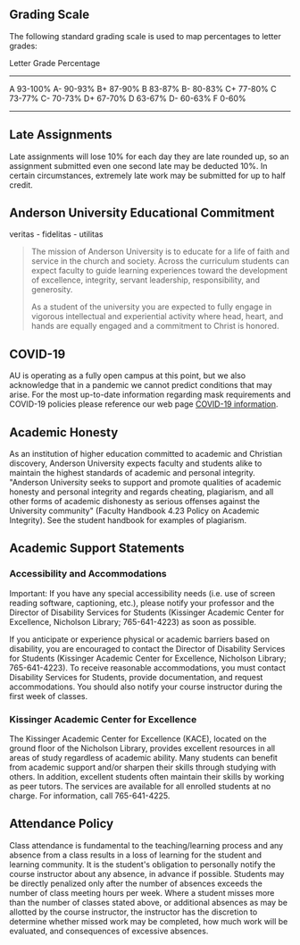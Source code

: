 Grading Scale
-------------

The following standard grading scale is used to map percentages to letter grades:

Letter Grade   Percentage
------------   ----------
A              93-100%
A-             90-93%
B+             87-90%
B              83-87%
B-             80-83%
C+             77-80%
C              73-77%
C-             70-73%
D+             67-70%
D              63-67%
D-             60-63%
F              0-60%
------------   --------

Late Assignments
----------------

Late assignments will lose 10% for each day they are late rounded up, so an assignment submitted even one second late may be deducted 10%. In certain circumstances, extremely late work may be submitted for up to half credit.

Anderson University Educational Commitment
------------------------------------------

veritas - fidelitas - utilitas

> The mission of Anderson University is to educate for a life of faith and service in the church and society. Across the curriculum students can expect faculty to guide learning experiences toward the development of excellence, integrity, servant leadership, responsibility, and generosity.
>
> As a student of the university you are expected to fully engage in vigorous intellectual and experiential activity where head, heart, and hands are equally engaged and a commitment to Christ is honored.

COVID-19
--------

AU is operating as a fully open campus at this point, but we also acknowledge that in a pandemic we
cannot predict conditions that may arise. For the most up-to-date information regarding mask requirements
and COVID-19 policies please reference our web page [COVID-19 information](https://anderson.edu/coronavirus/).

Academic Honesty
----------------

As an institution of higher education committed to academic and Christian discovery, Anderson University expects faculty and students alike to maintain the highest standards of academic and personal integrity. "Anderson University seeks to support and promote qualities of academic honesty and personal integrity and regards cheating, plagiarism, and all other forms of academic dishonesty as serious offenses against the University community" (Faculty Handbook 4.23 Policy on Academic Integrity). See the student handbook for examples of plagiarism.

Academic Support Statements
---------------------------

### Accessibility and Accommodations

Important: If you have any special accessibility needs (i.e. use of screen reading software, captioning, etc.), please notify your professor and the Director of Disability Services for Students (Kissinger Academic Center for Excellence, Nicholson Library; 765-641-4223) as soon as possible.

If you anticipate or experience physical or academic barriers based on disability, you are encouraged to contact the Director of Disability Services for Students (Kissinger Academic Center for Excellence, Nicholson Library; 765-641-4223). To receive reasonable accommodations, you must contact Disability Services for Students, provide documentation, and request accommodations. You should also notify your course instructor during the first week of classes.

### Kissinger Academic Center for Excellence

The Kissinger Academic Center for Excellence (KACE), located on the ground floor of the Nicholson Library, provides excellent resources in all areas of study regardless of academic ability. Many students can benefit from academic support and/or sharpen their skills through studying with others. In addition, excellent students often maintain their skills by working as peer tutors. The services are available for all enrolled students at no charge. For information, call 765-641-4225.

Attendance Policy
-----------------

Class attendance is fundamental to the teaching/learning process and any absence from a class results in a loss of learning for the student and learning community. It is the student's obligation to personally notify the course instructor about any absence, in advance if possible. Students may be directly penalized only after the number of absences exceeds the number of class meeting hours per week. Where a student misses more than the number of classes stated above, or additional absences as may be allotted by the course instructor, the instructor has the discretion to determine whether missed work may be completed, how much work will be evaluated, and consequences of excessive absences.
</main>
